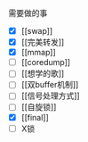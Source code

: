 需要做的事
- [x] [[swap]]
- [x] [[完美转发]]
- [x] [[mmap]]
- [ ] [[coredump]]
- [ ] [[想学的歌]]
- [ ] [[双buffer机制]]
- [ ] [[信号处理方式]]
- [ ] [[自旋锁]]
- [x] [[final]]
- [ ] X锁
